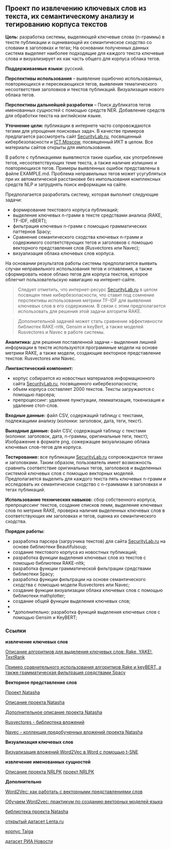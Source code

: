 ## Проект по извлечению ключевых слов из текста, их семантическому анализу и тегированию корпуса текстов

**Цель:** разработка системы, выделяющей ключевые слова (n-граммы) в тексте публикации и оценивающей их семантическое сходство со словами в заголовках и тегах; На основании полученных данных система выделяет наиболее подходящие для каждого текста ключевые слова и визуализирует их как часть общего для корпуса облака тегов.

**Поддерживаемые языки:** русский.

**Перспективы использования** – выявление ошибочно использованных, повторяющихся и пересекающихся тегов, выявления тематического несоответствия заголовков и текстов публикаций. Визуализация нового облака тегов.

**Перспективы дальнейшей разработки** – Поиск дубликатов тегов именованных сущностей с помощью средств NER. Добавление средств для обработки текста на английском языке.

**Уточнение цели:** публикации в интернете часто сопровождаются тегами для упрощения поисковых задач. В качестве примеров предлагается рассмотреть сайт [SecurityLab.ru](https://www.securitylab.ru/), посвященный кибербезопасности и [ICT.Moscow](https://ict.moscow/), посвященный ИКТ в целом. Все материалы сайтов открыты для импользования.

В работе с публикациями выявляются такие ошибки, как употребление тегов, несоответствующих теме текста, а также наличие излишних и повторяющихся тегов. Примеры выявленных ошибок представлены в файле EXAMPLE.md. Проблема неправильных тегов может усугубляться при их автоматической расстановке без импользования комплексных средств NLP и затруднять поиск информации на сайте.

Предполагается разработать систему, которая выполнит следующие задачи:
- формирование текстового корпуса публикаций;
- выделение ключевых n-грамм в тексте средствами анализа (RAKE, TF-IDF, nBERT);
- фильтрация ключевых n-грамм с помощью грамматических паттернов Spacy;
- Сравнение семантического сходства ключевых n-грамм и содержимого соответствующих тегов и заголовков с помощью векторного представления слов (Rusvectores или Navec);
- визуализация облака ключевых слов корпуса.

На основании результатов работы системы предполагается выявить случаи неправильного использования тегов и оглавления, а также сформировать новое облако тегов для корпуса текстов, которое облегчит пользовательскую навигацию на интернет-сайте.

>Следует отметить, что интернет-ресурс [SecurityLab.ru](https://www.securitylab.ru/) в целом посвящен теме кибербезопасности, что ставит под сомнение перспективы использования метрики TF-IDF для выявления ключевых слов в его содержимом. В связи с этим предполагается использовать для решения этой задачи алгоритм RAKE. 

>Дополнительной задачей может стать сравнение эффективности библиотек RAKE-nltk, Gensim и keyBert, а также моделей Rusvectores и Navec в работе системы.

**Аналитика:** для решения поставленной задачи – выделения лишней информации в тексте используются программные модели на основе метрики RAKE, а также модели, создающие векторное представление текстов: Rusvectores или Navec.

**Лингвистический компонент:**
- корпус собирается из новостных материалов информационного сайта [SecurityLab.ru](https://www.securitylab.ru/), посвященного кибербезопасности;
- объем корпуса составляет 2000 текстов. Тексты загружаются с помощью парсера;
- препроцессинг: удаление пунктуации, лемматизация, токенизация и удаление стоп-слов.

**Входные данные:** файл CSV, содержащий таблицу с текстами, подлежащими анализу (колонки: заголовок, дата, теги, текст).

**Выходные данные:** файл CSV, содержащий таблицу с текстами (колонки: заголовок, дата, n-граммы, оригинальные теги, текст); Изображение в формате png, сожержащее визуализацию облака ключевых слов-тегов для корпуса.

**Тестирование:** все публикации [SecurityLab.ru](https://www.securitylab.ru/) сопровождаются тегами и заголовками. Таким образом, пользователь имеет возможность сравнить соответствие оригинальных тегов, заголовков и выделенных системой ключевых слов с помощью векторных моделей. Предполагается выделить для каждого текста пять ключевых n-грамм и исследовать их семантическое сходство с n-граммами в заголовках и тегах публикаций. 

**Использование технических навыков:** сбор собственного корпуса, препроцессинг текстов, создание списков лемм, выделение ключевых слов по метрике RAKE, проверка наличия выделенных ключевых слов в соответствующих им заголовках и тегов, оценка их семантического сходства.

**Порядок работы:**
- разработка парсера (загрузчика текстов) для сайта [SecurityLab.ru](https://www.securitylab.ru/) на основе библиотеки Beautifulsoup;
- создание текстового корпуса из новостных публикаций;
- разработка функции выделения ключевых слов из текстов с помощью библиотеки RAKE-nltk;
- разработка функции грамматической фильтрации средствами библиотеки Spacy;
- разработка функции фильтрации на основе семантического сходства с помощью модели Rusvectores или Navec;
- создание функции визуализации облака ключевых слов с помощью библиотеки mathplotter;
- создание общей функции выделения ключевых слов;
- 
-  *дополнительно: разработка функций выделения ключевых слов с помощью Gensim и KeyBERT;
 
### Ссылки 

**извлечение ключевых слов**

[Описание алгоритмов для выделения ключевых слов: Rake, YAKE!, TextRank](https://vc.ru/newtechaudit/449493-algoritmy-dlya-vydeleniya-klyuchevyh-slov-rake-yake-textrank)

[Пример сравнительного использования алгоритмов Rake и keyBERT, а также грамматическая фильтрация средствами Spacy](https://towardsdatascience.com/keyword-extraction-a-benchmark-of-7-algorithms-in-python-8a905326d93f)

**Векторное представление слов**

[Проект Natasha](https://github.com/natasha)

[Описание проекта Natasha](https://habr.com/ru/post/516098/)

[Дополнительное описание проекта Natasha](https://habr.com/ru/post/349864/)

[Rusvectores - библиотека вложений](https://rusvectores.org/ru/models/)

[Navec - коллекция предобученных вложений проекта Natasha](https://github.com/natasha/navec)

**Визуализация ключевых слов**

[Визуализация вложений Word2Vec в Word с помощью t-SNE](https://machinelearningmastery.ru/google-news-and-leo-tolstoy-visualizing-word2vec-word-embeddings-with-t-sne-11558d8bd4d/)

**извлечение именованных сущностей**

[Описание проекта NRLPK](https://habr.com/ru/post/468141/)
[проект NRLPK](https://github.com/avl33/nrlpk)

**Дополнительно**

[Word2Vec: как работать с векторными представлениями слов](https://neurohive.io/ru/osnovy-data-science/word2vec-vektornye-predstavlenija-slov-dlja-mashinnogo-obuchenija/)

[Обучаем Word2vec: практикум по созданию векторных моделей языка](https://sysblok.ru/knowhow/obuchaem-word2vec-praktikum-po-sozdaniju-vektornyh-modelej-jazyka/)

[библиотека проекта Natasha](https://natasha.github.io/corus/)

[открытый датасет Lenta.ru](https://github.com/yutkin/Lenta.Ru-News-Dataset)

[корпус Taiga](https://tatianashavrina.github.io/taiga_site/)

[датасет РИА Новости](https://github.com/RossiyaSegodnya/ria_news_dataset)
